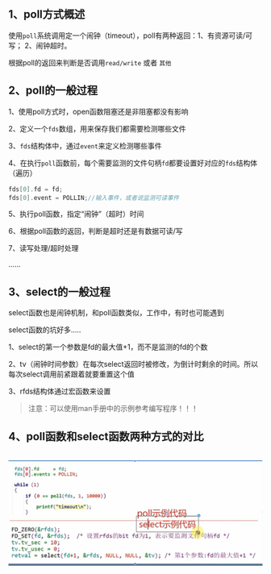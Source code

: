 ## 1、poll方式概述

使用`poll`系统调用定一个闹钟（timeout），poll有两种返回：1、有资源可读/可写； 2、闹钟超时。

根据poll的返回来判断是否调用`read/write` 或者 `其他`

## 2、poll的一般过程

1、使用poll方式时，open函数阻塞还是非阻塞都没有影响

2、定义一个`fds`数组，用来保存我们都需要检测哪些文件

3、`fds`结构体中，通过`event`来定义检测哪些事件

4、在执行`poll`函数前，每个需要监测的文件句柄`fd`都要设置好对应的`fds`结构体（遍历）

```c
fds[0].fd = fd;
fds[0].event = POLLIN;//输入事件，或者说监测可读事件
```

5、执行poll函数，指定“闹钟”（超时）时间

6、根据poll函数的返回，判断是超时还是有数据可读/写

7、读写处理/超时处理

......

## 3、select的一般过程

select函数也是闹钟机制，和poll函数类似，工作中，有时也可能遇到

select函数的坑好多.....

1、select的第一个参数是fd的最大值+1，而不是监测的fd的个数

2、tv（闹钟时间参数）在每次select返回时被修改，为倒计时剩余的时间。所以每次select调用前紧跟着就要重置这个值

3、rfds结构体通过宏函数来设置

> 注意：可以使用man手册中的示例参考编写程序！！！

## 4、poll函数和select函数两种方式的对比

​                                                                                                                                                                                                                                                                                                               ![image-20241009221041438](../../../6.图片/image-20241009221041438.png)